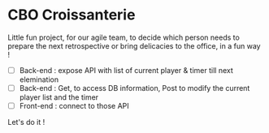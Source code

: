 # CBO Croissanterie

Little fun project, for our agile team, to decide which person needs to prepare the next retrospective or bring delicacies to the office, in a fun way !

- [ ] Back-end : expose API with list of current player & timer till next elemination
- [ ] Back-end : Get, to access DB information, Post to modify the current player list and the timer
- [ ] Front-end : connect to those API

Let's do it !

